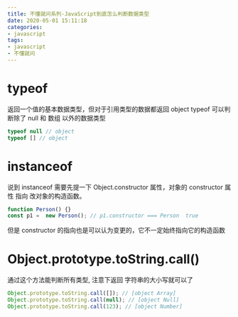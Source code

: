 ```yaml
---
title: 不懂就问系列-JavaScript到底怎么判断数据类型
date: 2020-05-01 15:11:18
categories: 
- javascript
tags:
- javascript
- 不懂就问
---
```



# typeof
返回一个值的基本数据类型，但对于引用类型的数据都返回 object
typeof 可以判断除了 null 和 数组 以外的数据类型

```javascript
typeof null // object
typeof [] // object
```

# instanceof 

说到 instanceof 需要先提一下 Object.constructor 属性，对象的 constructor 属性 指向 改对象的构造函数。

```javascript
function Person() {}
const p1 =  new Person(); // p1.constructor === Person  true
```

但是 constructor 的指向也是可以认为变更的，它不一定始终指向它的构造函数


# Object.prototype.toString.call()

通过这个方法能判断所有类型, 注意下返回 字符串的大小写就可以了

```javascript
Object.prototype.toString.call([]); // [object Array]
Object.prototype.toString.call(null); // [object Null]
Object.prototype.toString.call(123); // [object Number]

```



